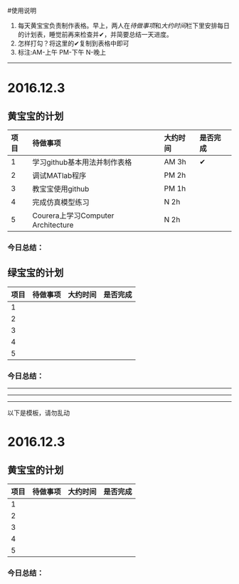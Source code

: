 #使用说明  
1. 每天黄宝宝负责制作表格。早上，两人在*待做事项*和*大约时间*栏下里安排每日的计划表，睡觉前再来检查并✔，并简要总结一天进度。
2. 怎样打勾？将这里的✔复制到表格中即可
3. 标注:AM-上午 PM-下午 N-晚上  

***
# 2016.12.3
## 黄宝宝的计划

项目|待做事项|大约时间|是否完成|
:---------------|:---------------|:---------------|:---------------|
1|学习github基本用法并制作表格|AM 3h|✔|
2|调试MATlab程序|PM 2h| |
3|教宝宝使用github|PM 1h| |
4|完成仿真模型练习 |N 2h|
5|Courera上学习Computer Architecture|N 2h| |
### 今日总结：
## 绿宝宝的计划

项目|待做事项|大约时间|是否完成|
:---------------|:---------------|:---------------|:---------------|
1| | | |
2| | | |
3| | | |
4| | | |
5| | | |
### 今日总结：
  
  
***
***
***
以下是模板，请勿乱动 
# 2016.12.3
## 黄宝宝的计划

项目|待做事项|大约时间|是否完成|
:---------------|:---------------|:---------------|:---------------|
1| | | |
2| | | |
3| | | |
4| | | |
5| | | |
### 今日总结：
  
  
